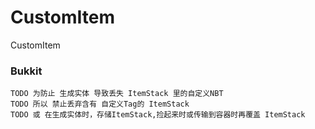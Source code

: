 # CustomItem
CustomItem

### Bukkit

```
TODO 为防止 生成实体 导致丢失 ItemStack 里的自定义NBT
TODO 所以 禁止丢弃含有 自定义Tag的 ItemStack
TODO 或 在生成实体时，存储ItemStack,捡起来时或传输到容器时再覆盖 ItemStack
```
